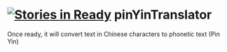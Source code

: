 [![Stories in Ready](https://badge.waffle.io/ldconejo/pinyintranslator.png?label=ready&title=Ready)](https://waffle.io/ldconejo/pinyintranslator)
pinYinTranslator
================

Once ready, it will convert text in Chinese characters to phonetic text (Pin Yin)

